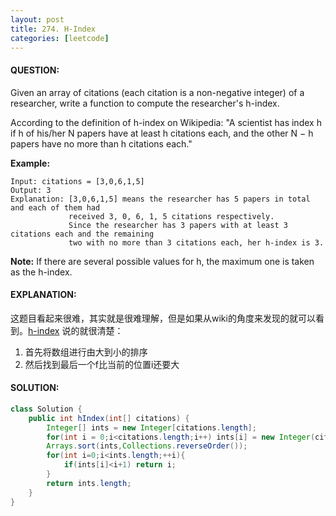 ```yaml
---
layout: post
title: 274. H-Index
categories: [leetcode]
---
```

#### QUESTION:
Given an array of citations (each citation is a non-negative integer) of a researcher, write a function to compute the researcher's h-index.

According to the definition of h-index on Wikipedia: "A scientist has index h if h of his/her N papers have at least h citations each, and the other N − h papers have no more than h citations each."

**Example:**
```
Input: citations = [3,0,6,1,5]
Output: 3 
Explanation: [3,0,6,1,5] means the researcher has 5 papers in total and each of them had 
             received 3, 0, 6, 1, 5 citations respectively. 
             Since the researcher has 3 papers with at least 3 citations each and the remaining 
             two with no more than 3 citations each, her h-index is 3.
```
**Note:** If there are several possible values for h, the maximum one is taken as the h-index.
#### EXPLANATION:
这题目看起来很难，其实就是很难理解，但是如果从wiki的角度来发现的就可以看到。[h-index](https://en.wikipedia.org/wiki/H-index#Calculation) 说的就很清楚：  
1. 首先将数组进行由大到小的排序
2. 然后找到最后一个f比当前的位置i还要大 

#### SOLUTION:
```java
class Solution {
    public int hIndex(int[] citations) {
        Integer[] ints = new Integer[citations.length];
        for(int i = 0;i<citations.length;i++) ints[i] = new Integer(citations[i]);
        Arrays.sort(ints,Collections.reverseOrder());
        for(int i=0;i<ints.length;++i){
            if(ints[i]<i+1) return i;
        }
        return ints.length;
    }
}
```
